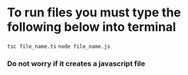 # To run files you must type the following below into terminal

`tsc file_name.ts`
`node file_name.js`

### Do not worry if it creates a javascript file
